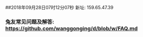 ##2018年09月28日07时12分07秒 新址: 159.65.47.39
### 兔友常见问题及解答: https://github.com/wanggonging/d/blob/w/FAQ.md
